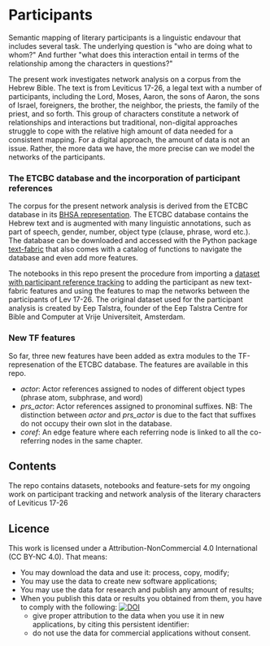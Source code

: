# Participants
Semantic mapping of literary participants is a linguistic endavour that includes several task. The underlying question is "who are doing what to whom?" And further "what does this interaction entail in terms of the relationship among the characters in questions?"

The present work investigates network analysis on a corpus from the Hebrew Bible. The text is from Leviticus 17-26, a legal text with a number of participants, including the Lord, Moses, Aaron, the sons of Aaron, the sons of Israel, foreigners, the brother, the neighbor, the priests, the family of the priest, and so forth. This group of characters constitute a network of relationships and interactions but traditional, non-digital approaches struggle to cope with the relative high amount of data needed for a consistent mapping. For a digital approach, the amount of data is not an issue. Rather, the more data we have, the more precise can we model the networks of the participants.

### The ETCBC database and the incorporation of participant references
The corpus for the present network analysis is derived from the ETCBC database in its [BHSA representation](https://github.com/ETCBC/bhsa). The ETCBC database contains the Hebrew text and is augmented with many linguistic annotations, such as part of speech, gender, number, object type (clause, phrase, word etc.). The database can be downloaded and accessed with the Python package [text-fabric](https://dans-labs.github.io/text-fabric/) that also comes with a catalog of functions to navigate the database and even add more features.

The notebooks in this repo present the procedure from importing a [dataset with participant reference tracking](https://github.com/ch-jensen/Talstra-participant-tracking) to adding the participant as new text-fabric features and using the features to map the networks between the participants of Lev 17-26. The original dataset used for the participant analysis is created by Eep Talstra, founder of the Eep Talstra Centre for Bible and Computer at Vrije Universiteit, Amsterdam.

### New TF features
So far, three new features have been added as extra modules to the TF-represenation of the ETCBC database. The features are available in this repo.
* *actor*: Actor references assigned to nodes of different object types (phrase atom, subphrase, and word)
* *prs_actor*: Actor references assigned to pronominal suffixes. NB: The distinction between *actor* and *prs_actor* is due to the fact that suffixes do not occupy their own slot in the database.
* *coref*: An edge feature where each referring node is linked to all the co-referring nodes in the same chapter.

## Contents
The repo contains datasets, notebooks and feature-sets for my ongoing work on participant tracking and network analysis of the literary characters of Leviticus 17-26

## Licence
This work is licensed under a Attribution-NonCommercial 4.0 International (CC BY-NC 4.0). That means:

* You may download the data and use it: process, copy, modify;
* You may use the data to create new software applications;
* You may use the data for research and publish any amount of results;
* When you publish this data or results you obtained from them, you have to comply with the following: [![DOI](https://zenodo.org/badge/156556830.svg)](https://zenodo.org/badge/latestdoi/156556830)
  * give proper attribution to the data when you use it in new applications, by citing this persistent identifier:
  * do not use the data for commercial applications without consent.
